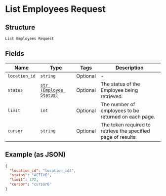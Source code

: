 
# List Employees Request

## Structure

`List Employees Request`

## Fields

| Name | Type | Tags | Description |
|  --- | --- | --- | --- |
| `location_id` | `string` | Optional | - |
| `status` | [`str (Employee Status)`](../../doc/models/employee-status.md) | Optional | The status of the Employee being retrieved. |
| `limit` | `int` | Optional | The number of employees to be returned on each page. |
| `cursor` | `string` | Optional | The token required to retrieve the specified page of results. |

## Example (as JSON)

```json
{
  "location_id": "location_id4",
  "status": "ACTIVE",
  "limit": 172,
  "cursor": "cursor6"
}
```

